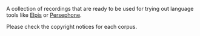 A collection of recordings that are ready to be used for trying out language tools like [Elpis](https://github.com/CoEDL/elpis) or [Persephone](https://github.com/oadams/persephone).

Please check the copyright notices for each corpus.
